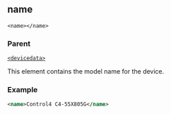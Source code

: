 ## name

`<name></name>`


### Parent

[`<devicedata>`][1]


This element contains the model name for the device.



### Example

```xml
<name>Control4 C4-55X805G</name>
```

[1]:	https://verbose-telegram-5004f902.pages.github.io/#common-xml-devicedata